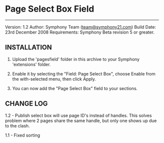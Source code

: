 
# Page Select Box Field
------------------------------------

Version: 1.2
Author: Symphony Team (team@symphony21.com)
Build Date: 23rd December 2008
Requirements: Symphony Beta revision 5 or greater.


## INSTALLATION

1. Upload the 'pagesfield' folder in this archive to your Symphony 'extensions' folder.

1. Enable it by selecting the "Field: Page Select Box", choose Enable from the with-selected menu, then click Apply.

1. You can now add the "Page Select Box" field to your sections.



## CHANGE LOG

1.2 - Publish select box will use page ID's instead of handles. This solves 
	  problem where 2 pages share the same handle, but only one shows up due
	  to the clash.
	
1.1 - Fixed sorting
